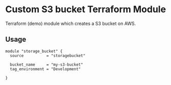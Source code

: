 # Custom S3 bucket Terraform Module

Terraform (demo) module which creates a S3 bucket on AWS.

## Usage

```hcl
module "storage_bucket" {
  source          = "storagebucket"

  bucket_name     = "my-s3-bucket"
  tag_environment = "Development"  

}
```
